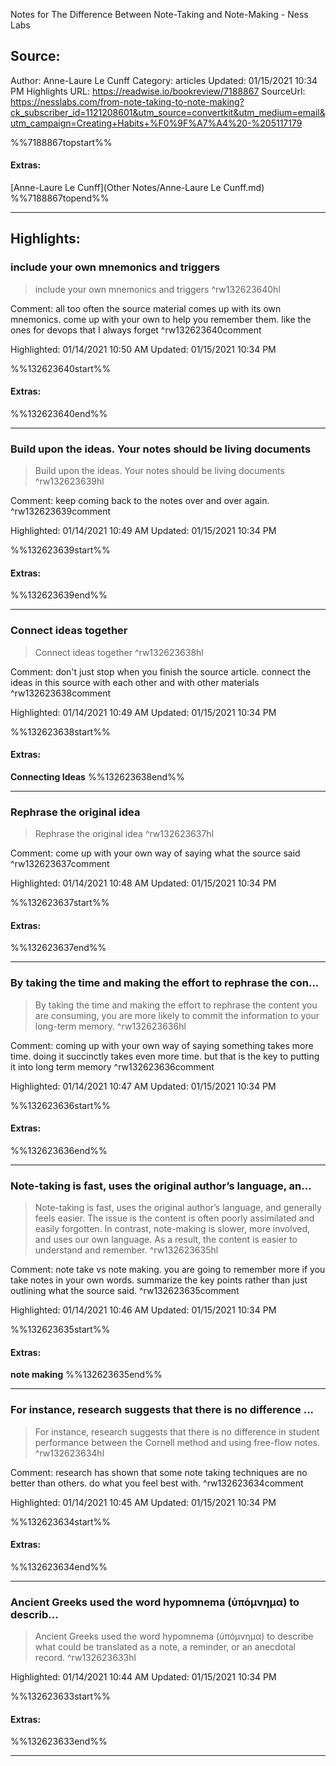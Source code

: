 Notes for The Difference Between Note-Taking and Note-Making - Ness Labs

## Source:
Author: Anne-Laure Le Cunff
Category: articles
Updated: 01/15/2021 10:34 PM
Highlights URL: https://readwise.io/bookreview/7188867
SourceUrl: https://nesslabs.com/from-note-taking-to-note-making?ck_subscriber_id=1121208601&utm_source=convertkit&utm_medium=email&utm_campaign=Creating+Habits+%F0%9F%A7%A4%20-%205117179

%%7188867topstart%%
#### Extras:
[Anne-Laure Le Cunff](Other Notes/Anne-Laure Le Cunff.md)
%%7188867topend%%


 
-----
 ## Highlights:

### include your own mnemonics and triggers
>include your own mnemonics and triggers ^rw132623640hl

Comment: all too often the source material comes up with its own mnemonics. come up with your own to help you remember them. like the ones for devops that I always forget ^rw132623640comment

Highlighted: 01/14/2021 10:50 AM
Updated: 01/15/2021 10:34 PM

%%132623640start%%
#### Extras:

%%132623640end%%



------

### Build upon the ideas. Your notes should be living documents
>Build upon the ideas. Your notes should be living documents ^rw132623639hl

Comment: keep coming back to the notes over and over again. ^rw132623639comment

Highlighted: 01/14/2021 10:49 AM
Updated: 01/15/2021 10:34 PM

%%132623639start%%
#### Extras:

%%132623639end%%



------

### Connect ideas together
>Connect ideas together ^rw132623638hl

Comment: don't just stop when you finish the source article. connect the ideas in this source with each other and with other materials ^rw132623638comment

Highlighted: 01/14/2021 10:49 AM
Updated: 01/15/2021 10:34 PM

%%132623638start%%
#### Extras:
**Connecting Ideas**
%%132623638end%%



------

### Rephrase the original idea
>Rephrase the original idea ^rw132623637hl

Comment: come up with your own way of saying what the source said ^rw132623637comment

Highlighted: 01/14/2021 10:48 AM
Updated: 01/15/2021 10:34 PM

%%132623637start%%
#### Extras:

%%132623637end%%



------

### By taking the time and making the effort to rephrase the con...
>By taking the time and making the effort to rephrase the content you are consuming, you are more likely to commit the information to your long-term memory. ^rw132623636hl

Comment: coming up with your own way of saying something takes more time. doing it succinctly takes even more time. but that is the key to putting it into long term memory ^rw132623636comment

Highlighted: 01/14/2021 10:47 AM
Updated: 01/15/2021 10:34 PM

%%132623636start%%
#### Extras:

%%132623636end%%



------

### Note-taking is fast, uses the original author’s language, an...
>Note-taking is fast, uses the original author’s language, and generally feels easier. The issue is the content is often poorly assimilated and easily forgotten. In contrast, note-making is slower, more involved, and uses our own language. As a result, the content is easier to understand and remember. ^rw132623635hl

Comment: note take vs note making. you are going to remember more if you take notes in your own words. summarize the key points rather than just outlining what the source said. ^rw132623635comment

Highlighted: 01/14/2021 10:46 AM
Updated: 01/15/2021 10:34 PM

%%132623635start%%
#### Extras:
**note making**
%%132623635end%%



------

### For instance, research suggests that there is no difference ...
>For instance, research suggests that there is no difference in student performance between the Cornell method and using free-flow notes. ^rw132623634hl

Comment: research has shown that some note taking techniques are no better than others. do what you feel best with. ^rw132623634comment

Highlighted: 01/14/2021 10:45 AM
Updated: 01/15/2021 10:34 PM

%%132623634start%%
#### Extras:

%%132623634end%%



------

### Ancient Greeks used the word hypomnema (ὑπόμνημα) to describ...
>Ancient Greeks used the word hypomnema (ὑπόμνημα) to describe what could be translated as a note, a reminder, or an anecdotal record. ^rw132623633hl


Highlighted: 01/14/2021 10:44 AM
Updated: 01/15/2021 10:34 PM

%%132623633start%%
#### Extras:

%%132623633end%%



------

